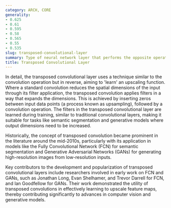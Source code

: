 ```yaml
---
category: ARCH, CORE
generality:
- 0.625
- 0.61
- 0.595
- 0.58
- 0.565
- 0.55
- 0.535
slug: transposed-convolutional-layer
summary: Type of neural network layer that performs the opposite operation of a traditional convolutional layer, effectively upscaling input feature maps to a larger spatial resolution.
title: Transposed Convolutional Layer
---
```


In detail, the transposed convolutional layer uses a technique similar to the convolution operation but in reverse, aiming to 'learn' an upscaling function. Where a standard convolution reduces the spatial dimensions of the input through its filter application, the transposed convolution applies filters in a way that expands the dimensions. This is achieved by inserting zeros between input data points (a process known as upsampling), followed by a convolution operation. The filters in the transposed convolutional layer are learned during training, similar to traditional convolutional layers, making it suitable for tasks like semantic segmentation and generative models where output dimensions need to be increased.

Historically, the concept of transposed convolution became prominent in the literature around the mid-2010s, particularly with its application in models like the Fully Convolutional Network (FCN) for semantic segmentation and Generative Adversarial Networks (GANs) for generating high-resolution images from low-resolution inputs.

Key contributors to the development and popularization of transposed convolutional layers include researchers involved in early work on FCN and GANs, such as Jonathan Long, Evan Shelhamer, and Trevor Darrell for FCN, and Ian Goodfellow for GANs. Their work demonstrated the utility of transposed convolutions in effectively learning to upscale feature maps, thereby contributing significantly to advances in computer vision and generative models.